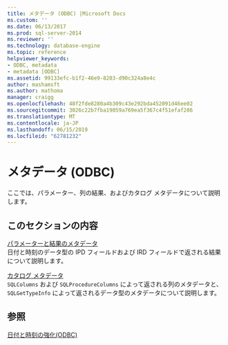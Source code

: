 ```yaml
---
title: メタデータ (ODBC) |Microsoft Docs
ms.custom: ''
ms.date: 06/13/2017
ms.prod: sql-server-2014
ms.reviewer: ''
ms.technology: database-engine
ms.topic: reference
helpviewer_keywords:
- ODBC, metadata
- metadata [ODBC]
ms.assetid: 99133efc-b1f2-46e9-8203-d90c324a8e4c
author: mashamsft
ms.author: mathoma
manager: craigg
ms.openlocfilehash: 48f2fde8280a4b309c43e292bda452091d46ee02
ms.sourcegitcommit: 3026c22b7fba19059a769ea5f367c4f51efaf286
ms.translationtype: MT
ms.contentlocale: ja-JP
ms.lasthandoff: 06/15/2019
ms.locfileid: "62781232"
---
```

# <a name="metadata-odbc"></a>メタデータ (ODBC)
  ここでは、パラメーター、列の結果、およびカタログ メタデータについて説明します。  
  
## <a name="in-this-section"></a>このセクションの内容  
 [パラメーターと結果のメタデータ](../../relational-databases/native-client-odbc-date-time/metadata-parameter-and-result.md)  
 日付と時刻のデータ型の IPD フィールドおよび IRD フィールドで返される結果について説明します。  
  
 [カタログ メタデータ](../../relational-databases/native-client-odbc-date-time/metadata-catalog.md)  
 `SQLColumns` および `SQLProcedureColumns` によって返される列のメタデータと、`SQLGetTypeInfo` によって返されるデータ型のメタデータについて説明します。  
  
## <a name="see-also"></a>参照  
 [日付と時刻の強化&#40;ODBC&#41;](../../relational-databases/native-client-odbc-date-time/date-and-time-improvements-odbc.md)  
  
  
